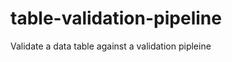 table-validation-pipeline
=========================

Validate a data table against a validation pipleine
